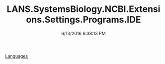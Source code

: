 ﻿---
title: LANS.SystemsBiology.NCBI.Extensions.Settings.Programs.IDE
date: 6/13/2016 6:38:13 PM
---

[Languages](T-LANS.SystemsBiology.NCBI.Extensions.Settings.Programs.IDE.Languages.html)
